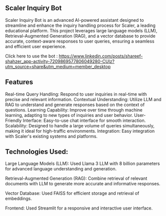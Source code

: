 
## Scaler Inquiry Bot
Scaler Inquiry Bot is an advanced AI-powered assistant designed to streamline and enhance the inquiry handling process for Scaler, a leading educational platform. This project leverages large language models (LLM), Retrieval-Augmented Generation (RAG), and a vector database to provide accurate, context-aware responses to user queries, ensuring a seamless and efficient user experience.

Click here to use the bot : https://www.linkedin.com/posts/shareef-shahzer_app-activity-7209869577806049280-CUIz?utm_source=share&utm_medium=member_desktop

## Features
Real-time Query Handling: Respond to user inquiries in real-time with precise and relevant information.
Contextual Understanding: Utilize LLM and RAG to understand and generate responses based on the context of questions.
Learning Capability: Improve over time through machine learning, adapting to new types of inquiries and user behavior.
User-Friendly Interface: Easy-to-use chat interface for smooth interaction.
Scalability: Designed to handle a large volume of queries simultaneously, making it ideal for high-traffic environments.
Integration: Easy integration with Scaler's existing systems and platforms.

## Technologies Used:
Large Language Models (LLM): Used Llama 3 LLM with 8 billion parameters  for advanced language understanding and generation.

Retrieval-Augmented Generation (RAG): Combine retrieval of relevant documents with LLM to generate more accurate and informative responses.

Vector Database: Used FAISS for efficient storage and retrieval of embeddings.

Frontend: Used Streamlit for a responsive and interactive user interface.
